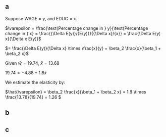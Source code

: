 ## a 

Suppose WAGE = y, and EDUC = x.

$\varepsilon = \frac{\text{Percentage change in } y}{\text{Percentage change in } x} = \frac{{\Delta E(y)}/{E(y)}}{{\Delta x}/{x}} = \frac{\Delta E(y) x}{\Delta x E(y)}$

$= \frac{\Delta E(y)}{\Delta x} \times \frac{x}{y} = \beta_2 \frac{x}{\beta_1 + \beta_2 x}$

Given $\bar{w} = 19.74$, $\bar{x} = 13.68$

$19.74 = -4.88+1.8\bar{x}$

We estimate the elasticity by:

$\hat{\varepsilon} = \beta_2 \frac{x}{\beta_1 + \beta_2 x} = 1.8 \times \frac{13.78}{19.74} = 1.26 $


## b 

## c 

